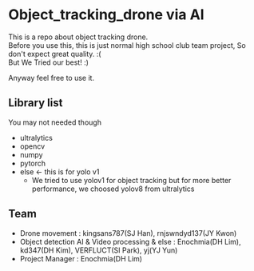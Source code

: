 # Object_tracking_drone via AI
This is a repo about object tracking drone.   
Before you use this, this is just normal high school club team project, So don't expect great quality.   :(   
But We Tried our best! :)

Anyway feel free to use it.

## Library list
You may not needed though
- ultralytics
- opencv
- numpy
- pytorch
- else <- this is for yolo v1
  - We tried to use yolov1 for object tracking but for more better performance, we choosed yolov8 from ultralytics

## Team
- Drone movement : kingsans787(SJ Han), rnjswndyd137(JY Kwon)
- Object detection AI & Video processing & else : Enochmia(DH Lim), kd347(DH Kim), VERFLUCT(SI Park), yj(YJ Yun)
- Project Manager : Enochmia(DH Lim)

